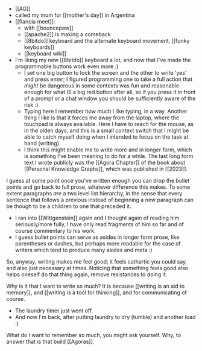 - [[AG]]
- called my mum for [[mother's day]] in Argentina
- [[flancia meet]]:
  - with [[bouncepaw]]
  - [[apache2]] is making a comeback
  - [[8bitdo]] keyboard and the alternate keyboard movement, [[funky keyboards]]
  - [[keyboard wiki]]
- I'm liking my new [[8bitdo]] keyboard a lot, and now that I've made the programmable buttons work even more :)
  - I set one big button to lock the screen and the other to write 'yes' and press enter; I figured programming one to take a full action that *might* be dangerous in some contexts was fun and reasonable enough for what IS a big red button after all, so if you press it in front of a prompt or a chat window you should be sufficiently aware of the risk :)
  - Typing here I remember how much I like typing, in a way. Another thing I like is that it forces me away from the laptop, where the touchpad is always available. Here I have to reach for the mouse, as in the olden days, and this is a small context switch that I might be able to catch myself doing when I intended to focus on the task at hand (writing).
  - I think this might enable me to write more and in longer form, which is something I've been meaning to do for a while. The last long form text I wrote publicly was the [[Agora Chapter]] of the book about [[Personal Knowledge Graphs]], which was published in [[2023]].

I guess at some point once you've written enough you can drop the bullet points and go back to full prose, whatever difference this makes. To some extent paragraphs *are* a two level list hierarchy, in the sense that every sentence that follows a previous instead of beginning a new paragraph can be though to be a children to one that preceded it.

- I ran into [[Wittgenstein]] again and I thought again of reading him seriously/more fully, I have only read fragments of him so far and of course commentary to his work.
- I guess bullet points can serve as asides in longer form prose, like parentheses or dashes, but perhaps more readable for the case of writers which tend to produce many asides and meta :)

So, anyway, writing makes me feel good; it feels cathartic you could say, and also just necessary at times. Noticing that something feels good also helps oneself do that thing again, remove resistances to doing it.

Why is it that I want to write so much? It is because [[writing is an aid to memory]], and [[writing is a tool for thinking]], and for communicating of course.

- The laundry timer just went off.
- And now I'm back, after putting laundry to dry (tumble) and another load :)

What do I want to remember so much, you might ask yourself. Why, to answer that is that build [[Agoras]].